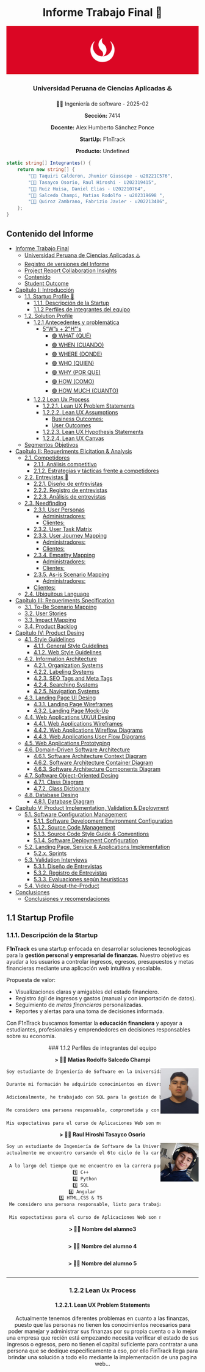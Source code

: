 <!--* caratula -->

<div align="center">

# Informe Trabajo Final 📙

<img src="./resources/Banner-UPC.png" alt="Banner UPC">

### Universidad Peruana de Ciencias Aplicadas ♨️

🧑‍💻 Ingeniería de software - 2025-02

**Sección:** 7414

**Docente:** Alex Humberto Sánchez Ponce

**StartUp:** F1nTrack

**Producto:** Undefined

<div align='left'>	

~~~C#
static string[] Integrantes() {
    return new string[] {
        "🧑‍💻 Taquiri Calderon, Jhunior Giussepe - u20221C576",
        "👩‍💻 Tasayco Osorio, Raul Hiroshi - U202319415",
        "👩‍💻 Ruiz Huisa, Daniel Elias - U202210764",
        "👩‍💻 Salcedo Champi, Matias Rodolfo - u202319698 ",
        "👩‍💻 Quiroz Zambrano, Fabrizio Javier - u202213406", 
    };
}
~~~


## Contenido del Informe

- [Informe Trabajo Final](#-informe-trabajo-final-)
    - [Universidad Peruana de Ciencias Aplicadas ♨️](#universidad-peruana-de-ciencias-aplicadas-)
  - [Registro de versiones del Informe](#registro-de-versiones-del-informe)
  - [Project Report Collaboration Insights](#project-report-collaboration-insights)
  - [Contenido](#contenido)
  - [Student Outcome](#student-outcome)
- [Capítulo I: Introducción](#capítulo-i-introducción)
  - [1.1. Startup Profile 📌](#11-startup-profile)
    - [1.1.1. Descripción de la Startup](#111-descripción-de-la-startup)
    - [1.1.2 Perfiles de integrantes del equipo](#112-perfiles-de-integrantes-del-equipo)
  - [1.2. Solution Profile](#12-solution-profile)
    - [1.2.1 Antecedentes y problemática](#121-antecedentes-y-problemática)
      - [5“W”s + 2"H"'s](#️5ws--2hs)
        - [🟢 WHAT (QUÉ)](#-what-qué)
        - [🟢 WHEN (CUANDO)](#-when-cuando)
        - [🟢 WHERE (DONDE)](#-where-donde)
        - [🟢 WHO (QUIEN)](#-who-quien)
        - [🟢 WHY (POR QUE)](#-why-por-que)
        - [🟢 HOW (COMO)](#-how-como)
        - [🟢 HOW MUCH (CUANTO)](#-how-much-cuanto)
    - [1.2.2 Lean Ux Process](#122-lean-ux-process)
      - [1.2.2.1. Lean UX Problem Statements](#1221-lean-ux-problem-statements)
      - [1.2.2.2. Lean UX Assumptions](#1222-lean-ux-assumptions)
        - [Business Outcomes:](#business-outcomes)
        - [User Outcomes](#user-outcomes)
      - [1.2.2.3. Lean UX Hypothesis Statements](#1223-lean-ux-hypothesis-statements)
      - [1.2.2.4. Lean UX Canvas](#1224-lean-ux-canvas)
  - [Segmentos Objetivos](#segmentos-objetivos)
- [Capítulo II: Requeriments Elicitation \& Analysis](#capítulo-ii-requeriments-elicitation--analysis)
  - [2.1. Competidores](#21-competidores)
    - [2.1.1. Análisis competitivo](#211-análisis-competitivo)
    - [2.1.2. Estrategias y tácticas frente a competidores](#212-estrategias-y-tácticas-frente-a-competidores)
  - [2.2. Entrevistas 💼](#22-entrevistas-)
    - [2.2.1. Diseño de entrevistas](#221-diseño-de-entrevistas)
    - [2.2.2. Registro de entrevistas](#222-registro-de-entrevistas)
    - [2.2.3. Análisis de entrevistas](#223-análisis-de-entrevistas)
  - [2.3. Needfinding](#23-needfinding)
    - [2.3.1. User Personas](#231-user-personas)
      - [Administradores:](#administradores)
      - [Clientes:](#clientes)
    - [2.3.2. User Task Matrix](#232-user-task-matrix)
    - [2.3.3. User Journey Mapping](#233-user-journey-mapping)
      - [Administradores:](#administradores-1)
      - [Clientes:](#clientes-1)
    - [2.3.4. Empathy Mapping](#234-empathy-mapping)
      - [Administradores:](#administradores-2)
      - [Clientes:](#clientes-2)
    - [2.3.5. As-is Scenario Mapping](#235-as-is-scenario-mapping)
      - [Administradores:](#administradores-3)
    - [Clientes:](#clientes-3)
  - [2.4. Ubiquitous Language](#24-ubiquitous-language)
- [Capítulo III: Requeriments Specification](#capítulo-iii-requeriments-specification)
  - [3.1. To-Be Scenario Mapping](#31-to-be-scenario-mapping)
  - [3.2. User Stories](#32-user-stories)
  - [3.3. Impact Mapping](#33-impact-mapping)
  - [3.4. Product Backlog](#34-product-backlog)
- [Capítulo IV: Product Desing](#capítulo-iv-product-desing)
  - [4.1. Style Guidelines](#41-style-guidelines)
    - [4.1.1. General Style Guidelines](#411-general-style-guidelines)
    - [4.1.2. Web Style Guidelines](#412-web-style-guidelines)
  - [4.2. Information Architecture](#42-information-architecture)
    - [4.2.1. Organization Systems](#421-organization-systems)
    - [4.2.2. Labeling Systems](#422-labeling-systems)
    - [4.2.3. SEO Tags and Meta Tags](#423-seo-tags-and-meta-tags)
    - [4.2.4. Searching Systems](#424-searching-systems)
    - [4.2.5. Navigation Systems](#425-navigation-systems)
  - [4.3. Landing Page UI Desing](#43-landing-page-ui-desing)
    - [4.3.1. Landing Page Wireframes](#431-landing-page-wireframes)
    - [4.3.2. Landing Page Mock-Up](#432-landing-page-mock-up)
  - [4.4. Web Applications UX/UI Desing](#44-web-applications-uxui-desing)
    - [4.4.1. Web Applications Wireframes](#441-web-applications-wireframes)
    - [4.4.2. Web Applications Wireflow Diagrams](#442-web-applications-wireflow-diagrams)
    - [4.4.3. Web Applications User Flow Diagrams](#443-web-applications-user-flow-diagrams)
  - [4.5. Web Applications Prototyping](#45-web-applications-prototyping)
  - [4.6. Domain-Driven Software Architecture](#46-domain-driven-software-architecture)
    - [4.6.1. Software Architecture Context Diagram](#461-software-architecture-context-diagram)
    - [4.6.2. Software Architecture Container Diagram](#462-software-architecture-container-diagram)
    - [4.6.3. Software Architecture Components Diagram](#463-software-architecture-components-diagram)
  - [4.7. Software Object-Oriented Desing](#47-software-object-oriented-desing)
    - [4.7.1. Class Diagram](#471-class-diagram)
    - [4.7.2. Class Dictionary](#472-class-dictionary)
  - [4.8. Database Desing](#48-database-desing)
    - [4.8.1. Database Diagram](#481-database-diagram)
- [Capítulo V: Product Implementation, Validation \& Deployment](#capítulo-v-product-implementation-validation--deployment)
  - [5.1. Software Configuration Management](#51-software-configuration-management)
    - [5.1.1. Software Development Environment Configuration](#511-software-development-environment-configuration)
    - [5.1.2. Source Code Management](#512-source-code-management)
    - [5.1.3. Source Code Style Guide \& Conventions](#513-source-code-style-guide--conventions)
    - [5.1.4. Software Deployment Configuration](#514-software-deployment-configuration)
  - [5.2. Landing Page, Service \& Applications Implementation](#52-landing-page-service--applications-implementation)
    - [5.2.x. Sprints](#52x-sprints)
  - [5.3. Validation Interviews](#53-validation-interviews)
    - [5.3.1. Diseño de Entrevistas](#531-diseño-de-entrevistas)
    - [5.3.2. Registro de Entrevistas](#532-registro-de-entrevistas)
    - [5.3.3. Evaluaciones según heurísticas](#533-evaluaciones-según-heurísticas)
  - [5.4. Video About-the-Product](#54-video-about-the-product)
- [Conclusiones](#conclusiones)
  - [Conclusiones y recomendaciones](#conclusiones-y-recomendaciones)


</div>
<div align='left'>
<!-- student outcome -->
<section id="startup-profile">
  <h2>1.1 Startup Profile</h2>

  <!-- 1.1.1 Descripción de la Startup -->
  <article id="descripcion-startup">
    <h3>1.1.1. Descripción de la Startup</h3>
    <p>
      <strong>F1nTrack</strong> es una startup enfocada en desarrollar soluciones
      tecnológicas para la <strong>gestión personal y empresarial de finanzas</strong>. Nuestro objetivo
      es ayudar a los usuarios a controlar ingresos, egresos, presupuestos y metas financieras mediante
      una aplicación web intuitiva y escalable.
    </p>
    <p>Propuesta de valor:</p>
    <ul>
      <li>Visualizaciones claras y amigables del estado financiero.</li>
      <li>Registro ágil de ingresos y gastos (manual y con importación de datos).</li>
      <li>Seguimiento de <em>metas financieras</em> personalizadas.</li>
      <li>Reportes y alertas para una toma de decisiones informada.</li>
    </ul>
    <p>
      Con F1nTrack buscamos fomentar la <strong>educación financiera</strong> y apoyar a estudiantes,
      profesionales y emprendedores en decisiones responsables sobre su economía.
    </p>
  </article>

</div>
### 1.1.2 Perfiles de integrantes del equipo

   <!--TODO: integrante 1 -->
**> 🧑‍💻 Matias Rodolfo Salcedo Champi**
   <div align='center'>

   <img src="resources/matias.png" alt="imagen Matias" width="100" align='right'>

   ~~~txt
   Soy estudiante de Ingeniería de Software en la Universidad Peruana de Ciencias Aplicadas (UPC), actualmente cursando el 5to ciclo de la carrera.
   
   Durante mi formación he adquirido conocimientos en diversas tecnologías y buenas prácticas de desarrollo. Mis principales fortalezas se encuentran en C++, HTML y Java, lenguajes en los que me desenvuelvo con mayor seguridad, aplicando conceptos de programación estructurada y orientada a objetos, así como el diseño de interfaces y el desarrollo de aplicaciones.

   Adicionalmente, he trabajado con SQL para la gestión de bases de datos, y con tecnologías web que me permiten tener una visión integral del desarrollo de software.

   Me considero una persona responsable, comprometida y con facilidad para el trabajo en equipo, cualidades que me impulsan a mejorar constantemente.

   Mis expectativas para el curso de Aplicaciones Web son muy altas, ya que representa una gran oportunidad para ampliar mis conocimientos tanto en frontend como en backend, explorando nuevos frameworks como Vue, que complementarán mi formación y me permitirán crecer profesionalmente en el campo del desarrollo web. 💻
   ~~~

   </div>
  
   <!--TODO: integrante 2 -->
**> 🧑‍💻 Raul Hiroshi Tasayco Osorio**
   <div align='center'>

   <img src="resources/Image_raul_tasayco.png" alt="imagen Raul" width="100" align='right'>

   ~~~txt
   Soy un estudiante de Ingeniería de Software de la Universidad Peruana de Ciencias Aplicadas (UPC),
   actualmente me encuentro cursando el 6to ciclo de la carrera.
    
    A lo largo del tiempo que me encuentro en la carrera pude aprender diferentes tecnologías, tanto lenguajes de programación, buenas prácticas de desarrollo, estructuras de datos, normalización de base de datos, así como su uso, finalmente Frameworks como mi Angular en el cual me desempeño en el Frontend:
      1️⃣ C++     
      2️⃣ Python  
      3️⃣ SQL     
      4️⃣ Angular    
      5️⃣ HTML,CSS & TS     
    Me considero una persona responsable, listo para trabajar en equipo y con un fuerte compromiso con todos mis deberes. 
    
    Mis expectativas para el curso de Aplicaciones Web son muy altas, puesto que es un curso en el cual aprenderé diferentes habilidades tanto frontend como backend, con un nuevo Framework el cual es Vue. 💻
   ~~~

   </div>

   <!--TODO: integrante 3 -->
**> 🧑‍💻 Nombre del alumno3**
   <div align='center'>

   <img src="" alt="" width="100" align='right'>

   ~~~txt
   
   ~~~

   </div>

   <!--TODO: integrante 4 -->
**> 🧑‍💻 Nombre del alumno 4**
   <div align='center'>

   <img src="" alt="" width="100" align='right'>

   ~~~txt
   
   ~~~

   </div>
   <!--TODO: integrante 5 -->

**> 🧑‍💻 Nombre del alumno 5**
   <div align='center'>

   <img src="" alt="" width="100" align='right'>

   ~~~txt
   
   ~~~

   </div>
   

___
### 1.2.2 Lean Ux Process
#### 1.2.2.1. Lean UX Problem Statements

Actualmente tenemos diferentes problemas en cuanto a las finanzas, puesto que las personas no tienen los conocimientos necesarios para poder manejar y administrar sus finanzas por su propia cuenta o a lo mejor una empresa que recién está empezando necesita verificar el estado de sus ingresos o egresos, pero no tienen el capital suficiente para contratar a una persona que se dedique especificamente a eso, por ello FinTrack llega para brindar una solución a todo ello mediante la implementación de una pagina web... 